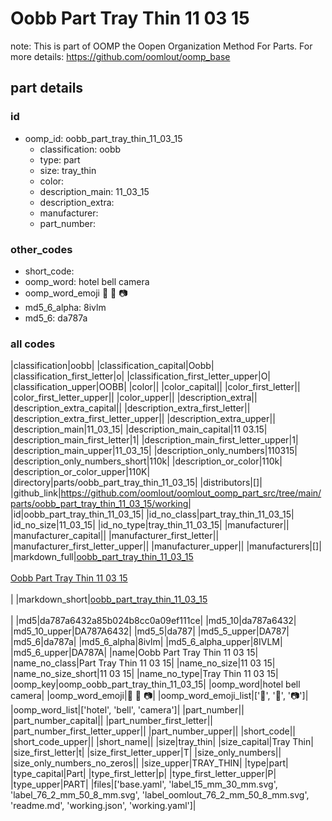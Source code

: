 # Oobb Part Tray Thin 11 03 15  

note: This is part of OOMP the Oopen Organization Method For Parts. For more details: https://github.com/oomlout/oomp_base

##  part details





### id
* oomp_id: oobb_part_tray_thin_11_03_15
  * classification: oobb
  * type: part
  * size: tray_thin
  * color: 
  * description_main: 11_03_15
  * description_extra: 
  * manufacturer: 
  * part_number: 

### other_codes
* short_code: 
* oomp_word: hotel bell camera
* oomp_word_emoji :hotel: :bell: :camera:
* md5_6_alpha: 8ivlm
* md5_6: da787a

### all codes 
|classification|oobb|
|classification_capital|Oobb|
|classification_first_letter|o|
|classification_first_letter_upper|O|
|classification_upper|OOBB|
|color||
|color_capital||
|color_first_letter||
|color_first_letter_upper||
|color_upper||
|description_extra||
|description_extra_capital||
|description_extra_first_letter||
|description_extra_first_letter_upper||
|description_extra_upper||
|description_main|11_03_15|
|description_main_capital|11 03.15|
|description_main_first_letter|1|
|description_main_first_letter_upper|1|
|description_main_upper|11_03_15|
|description_only_numbers|110315|
|description_only_numbers_short|110k|
|description_or_color|110k|
|description_or_color_upper|110K|
|directory|parts/oobb_part_tray_thin_11_03_15|
|distributors|[]|
|github_link|https://github.com/oomlout/oomlout_oomp_part_src/tree/main/parts/oobb_part_tray_thin_11_03_15/working|
|id|oobb_part_tray_thin_11_03_15|
|id_no_class|part_tray_thin_11_03_15|
|id_no_size|11_03_15|
|id_no_type|tray_thin_11_03_15|
|manufacturer||
|manufacturer_capital||
|manufacturer_first_letter||
|manufacturer_first_letter_upper||
|manufacturer_upper||
|manufacturers|[]|
|markdown_full|[oobb_part_tray_thin_11_03_15](https://github.com/oomlout/oomlout_oomp_part_src/tree/main/parts/oobb_part_tray_thin_11_03_15/working)<br>[](https://github.com/oomlout/oomlout_oomp_part_src/tree/main/parts/oobb_part_tray_thin_11_03_15/working)<br>[Oobb Part Tray Thin 11 03 15](https://github.com/oomlout/oomlout_oomp_part_src/tree/main/parts/oobb_part_tray_thin_11_03_15/working)<br><br>|
|markdown_short|[oobb_part_tray_thin_11_03_15](https://github.com/oomlout/oomlout_oomp_part_src/tree/main/parts/oobb_part_tray_thin_11_03_15/working)<br><br>|
|md5|da787a6432a85b024b8cc0a09ef111ce|
|md5_10|da787a6432|
|md5_10_upper|DA787A6432|
|md5_5|da787|
|md5_5_upper|DA787|
|md5_6|da787a|
|md5_6_alpha|8ivlm|
|md5_6_alpha_upper|8IVLM|
|md5_6_upper|DA787A|
|name|Oobb Part Tray Thin 11 03 15|
|name_no_class|Part Tray Thin 11 03 15|
|name_no_size|11 03 15|
|name_no_size_short|11 03 15|
|name_no_type|Tray Thin 11 03 15|
|oomp_key|oomp_oobb_part_tray_thin_11_03_15|
|oomp_word|hotel bell camera|
|oomp_word_emoji|:hotel: :bell: :camera:|
|oomp_word_emoji_list|[':hotel:', ':bell:', ':camera:']|
|oomp_word_list|['hotel', 'bell', 'camera']|
|part_number||
|part_number_capital||
|part_number_first_letter||
|part_number_first_letter_upper||
|part_number_upper||
|short_code||
|short_code_upper||
|short_name||
|size|tray_thin|
|size_capital|Tray Thin|
|size_first_letter|t|
|size_first_letter_upper|T|
|size_only_numbers||
|size_only_numbers_no_zeros||
|size_upper|TRAY_THIN|
|type|part|
|type_capital|Part|
|type_first_letter|p|
|type_first_letter_upper|P|
|type_upper|PART|
|files|['base.yaml', 'label_15_mm_30_mm.svg', 'label_76_2_mm_50_8_mm.svg', 'label_oomlout_76_2_mm_50_8_mm.svg', 'readme.md', 'working.json', 'working.yaml']|
